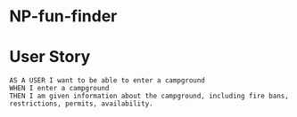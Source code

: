 # NP-fun-finder

# User  Story
```
AS A USER I want to be able to enter a campground
WHEN I enter a campground
THEN I am given information about the campground, including fire bans, restrictions, permits, availability.


```